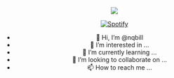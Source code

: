 <div align="center">

<img src="https://readme-typing-svg.herokuapp.com?color=%23414141&size=40&duration=9000&center=true&width=1500&height=150&lines=Hi+guys!+I'm+nqbill;The+first+letter+%22n%22+is+lowercase%2C+not+uppercase;Imn't+programmer+and+that's+all" />

<div align="center">

[![Spotify](https://spotify-readme-nqbill.vercel.app/api/spotify)](https://open.spotify.com/user/nqbill)

</div>

- 👋 Hi, I’m @nqbill
- 👀 I’m interested in ...
- 🌱 I’m currently learning ...
- 💞️ I’m looking to collaborate on ...
- 📫 How to reach me ...

<!---
nqbill/nqbill is a ✨ special ✨ repository because its `README.md` (this file) appears on your GitHub profile.
You can click the Preview link to take a look at your changes.
--->

